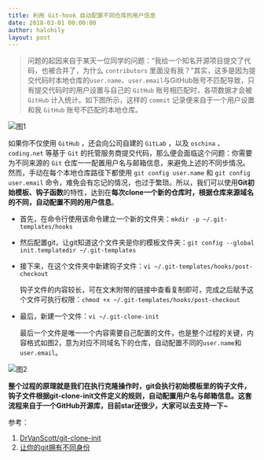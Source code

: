 ```yaml
---
title: 利用 Git-hook 自动配置不同仓库的用户信息
date: 2018-03-01 00:00:00
author: halohily
layout: post
---
```


> 问题的起因来自于某天一位同学的问题：“我给一个知名开源项目提交了代码，也被合并了，为什么 `contributors` 里面没有我？”其实，这多是因为提交代码时本地仓库的`user.name`、`user.email`与GitHub账号不匹配导致，只有提交代码时的用户设置与自己的 `GitHub` 账号相匹配时，各项数据才会被 `GitHub` 计入统计。如下图所示，这样的 `commit` 记录便来自于一个用户设置和我 `GitHub` 账号不匹配的本地仓库。

![图1](https://github.com/iOS-Tips/iOS-tech-set/blob/master/images/2018/03/4-1.jpg?raw=true)

如果你不仅使用 `GitHub` ，还会向公司自建的 `GitLab` ，以及 `oschina` 、`coding.net` 等基于 `Git` 的托管服务商提交代码，那么便会面临这个问题：你需要为不同来源的 `Git` 仓库一一配置用户名与邮箱信息，来避免上述的不同步情况。然而，手动在每个本地仓库路径下都使用 `git config user.name` 和 `git config user.email` 命令，难免会有忘记的情况，也过于繁琐。所以，我们可以使用**Git初始模板、钩子函数**的特性，达到在**每次clone一个新的仓库时，根据仓库来源域名的不同，自动配置不同的用户信息**。

- 首先，在命令行使用该命令建立一个新的文件夹：`mkdir -p ~/.git-templates/hooks`

- 然后配置git，让git知道这个文件夹是你的模板文件夹：`git config --global init.templatedir ~/.git-templates`

- 接下来，在这个文件夹中新建钩子文件：`vi ~/.git-templates/hooks/post-checkout`

  钩子文件的内容较长，可在文末附带的链接中查看复制即可，完成之后赋予这个文件可执行权限：`chmod +x ~/.git-templates/hooks/post-checkout`

- 最后，新建一个文件：`vi ~/.git-clone-init`

  最后一个文件是唯一一个内容需要自己配置的文件，也是整个过程的关键，内容格式如图2，意为对应不同域名下的仓库，自动配置不同的`user.name`和`user.email`。


![图2](https://github.com/iOS-Tips/iOS-tech-set/blob/master/images/2018/03/4-2.jpg?raw=true)

**整个过程的原理就是我们在执行克隆操作时，git会执行初始模板里的钩子文件，钩子文件根据git-clone-init文件定义的规则，自动配置用户名与邮箱信息。这套流程来自于一个GitHub开源库，目前star还很少，大家可以去支持一下~**

参考：

1. [DrVanScott/git-clone-init](https://github.com/DrVanScott/git-clone-init)
2. [让你的git拥有不同身份](https://segmentfault.com/a/1190000013283182)
